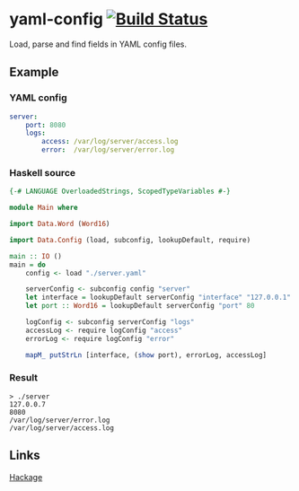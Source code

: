# yaml-config [![Build Status][travis-img]][travis]

Load, parse and find fields in YAML config files.

[travis]: http://travis-ci.org/selectel/yaml-config
[travis-img]: https://secure.travis-ci.org/selectel/yaml-config.png

## Example

### YAML config

```yaml
server:
    port: 8080
    logs:
        access: /var/log/server/access.log
        error:  /var/log/server/error.log
```
### Haskell source

```haskell
{-# LANGUAGE OverloadedStrings, ScopedTypeVariables #-}

module Main where

import Data.Word (Word16)

import Data.Config (load, subconfig, lookupDefault, require)

main :: IO ()
main = do
    config <- load "./server.yaml"

    serverConfig <- subconfig config "server"
    let interface = lookupDefault serverConfig "interface" "127.0.0.1"
    let port :: Word16 = lookupDefault serverConfig "port" 80

    logConfig <- subconfig serverConfig "logs"
    accessLog <- require logConfig "access"
    errorLog <- require logConfig "error"

    mapM_ putStrLn [interface, (show port), errorLog, accessLog]
```

### Result

```
> ./server
127.0.0.7
8080
/var/log/server/error.log
/var/log/server/access.log
```

## Links

[Hackage](hackage)
